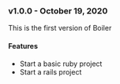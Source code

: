 ### v1.0.0 - October 19, 2020
This is the first version of Boiler

#### Features
- Start a basic ruby project
- Start a rails project
